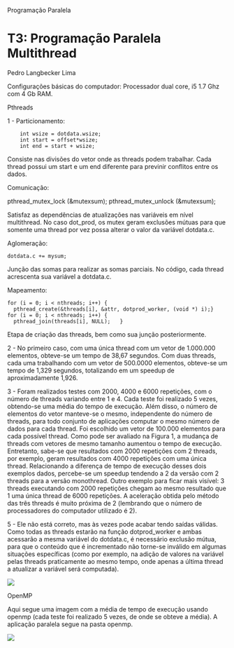 Programação Paralela

# T3: Programação Paralela Multithread 
Pedro Langbecker Lima

Configurações básicas do computador: Processador dual core, i5 1.7 Ghz com 4 Gb RAM.

Pthreads

1 - Particionamento:

   		int wsize = dotdata.wsize;
   		int start = offset*wsize;
   		int end = start + wsize;

Consiste nas divisões do vetor onde as threads podem trabalhar. Cada thread possui um start e um end diferente para previnir conflitos entre os dados.

Comunicação:

   pthread_mutex_lock (&mutexsum);
   pthread_mutex_unlock (&mutexsum);

Satisfaz as dependências de atualizações nas variáveis em nível multithread. No caso dot_prod, os mutex geram exclusões mútuas para que somente uma thread por vez possa alterar o valor da variável dotdata.c.

Aglomeração:

	dotdata.c += mysum;

Junção das somas para realizar as somas parciais. No código, cada thread acrescenta sua variável a dotdata.c.


Mapeamento: 
	
	for (i = 0; i < nthreads; i++) {
      pthread_create(&threads[i], &attr, dotprod_worker, (void *) i);}
	for (i = 0; i < nthreads; i++) {
      pthread_join(threads[i], NULL);   }

Etapa de criação das threads, bem como sua junção posteriormente. 



2 - No primeiro caso, com uma única thread com um vetor de 1.000.000 elementos, obteve-se um tempo de 38,67 segundos. Com duas threads, cada uma trabalhando com um vetor de 500.0000 elementos, obteve-se um tempo de 1,329 segundos, totalizando em um speedup de aproximadamente 1,926. 

3 - Foram realizados testes com 2000, 4000 e 6000 repetições, com o número de threads variando entre 1 e 4. Cada teste foi realizado 5 vezes, obtendo-se uma média do tempo de execução. Além disso, o número de elementos do vetor manteve-se o mesmo, independente do número de threads, para todo conjunto de aplicações computar o mesmo número de dados para cada thread. Foi escolhido um vetor de 100.000 elementos para cada possível thread. 
Como pode ser avaliado na Figura 1, a mudança de threads com vetores de mesmo tamanho aumentou o tempo de execução. Entretanto, sabe-se que resultados com 2000 repetições com 2 threads, por exemplo, geram resultados com 4000 repetições com uma única thread. Relacionando a diferença de tempo de execução desses dois exemplos dados, percebe-se um speedup tendendo a 2 da versão com 2 threads para a versão monothread.
Outro exemplo para ficar mais visível: 3 threads executando com 2000 repetições chegam ao mesmo resultado que 1 uma única thread de 6000 repetições. A aceleração obtida pelo método das três threads é muito próxima de 2 (lembrando que o número de processadores do computador utilizado é 2).

5 - Ele não está correto, mas às vezes pode acabar tendo saídas válidas. Como todas as threads estarão na função dotprod_worker e ambas acessarão a mesma variável do dotdata.c, é necessário exclusão mútua, para que o conteúdo que é incrementado não torne-se inválido em algumas situações específicas (como por exemplo, na adição de valores na variável pelas threads praticamente ao mesmo tempo, onde apenas a última thread a atualizar a variável será computada).

![](http://www-usr.inf.ufsm.br/~plima/images/image.png)

OpenMP

Aqui segue uma imagem com a média de tempo de execução usando openmp (cada teste foi realizado 5 vezes, de onde se obteve a média).
A aplicação paralela segue na pasta openmp.

![](http://www-usr.inf.ufsm.br/~plima/images/image1.png)
